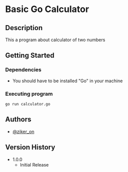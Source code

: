 # Basic Go Calculator

## Description

This a program about calculator of two numbers

## Getting Started

### Dependencies

* You should have to be installed "Go" in your machine

### Executing program

```
go run calculator.go
```

## Authors
* [@ziker_on](https://twitter.com/ziker_on)

## Version History
* 1.0.0
    * Initial Release
